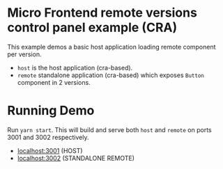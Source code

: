 # Micro Frontend remote versions control panel example (CRA)

This example demos a basic host application loading remote component per version.

- `host` is the host application (cra-based).
- `remote` standalone application (cra-based) which exposes `Button` component in 2 versions.

# Running Demo

Run `yarn start`. This will build and serve both `host` and `remote` on ports 3001 and 3002 respectively.

- [localhost:3001](http://localhost:3000/) (HOST)
- [localhost:3002](http://localhost:3002/) (STANDALONE REMOTE)
